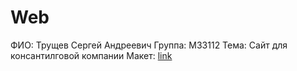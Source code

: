 # Web
ФИО: Трущев Сергей Андреевич
Группа: M33112
Тема: Сайт для консантилговой компании
Макет: [link](https://www.figma.com/file/zegzmKscJTtcCrjDPQ2QaB/Publist---Free-Figma-Consulting-Dark-One-Page-Template-(Community)?node-id=964%3A5456)
